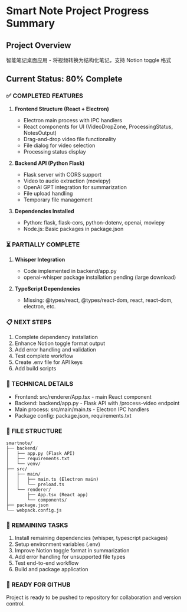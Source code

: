 # Smart Note Project Progress Summary

## Project Overview
智能笔记桌面应用 - 将视频转换为结构化笔记，支持 Notion toggle 格式

## Current Status: 80% Complete

### ✅ COMPLETED FEATURES
1. **Frontend Structure (React + Electron)**
   - Electron main process with IPC handlers
   - React components for UI (VideoDropZone, ProcessingStatus, NotesOutput)
   - Drag-and-drop video file functionality
   - File dialog for video selection
   - Processing status display

2. **Backend API (Python Flask)**
   - Flask server with CORS support
   - Video to audio extraction (moviepy)
   - OpenAI GPT integration for summarization
   - File upload handling
   - Temporary file management

3. **Dependencies Installed**
   - Python: flask, flask-cors, python-dotenv, openai, moviepy
   - Node.js: Basic packages in package.json

### ⏳ PARTIALLY COMPLETE
1. **Whisper Integration**
   - Code implemented in backend/app.py
   - openai-whisper package installation pending (large download)

2. **TypeScript Dependencies**
   - Missing: @types/react, @types/react-dom, react, react-dom, electron, etc.

### 📋 NEXT STEPS
1. Complete dependency installation
2. Enhance Notion toggle format output
3. Add error handling and validation
4. Test complete workflow
5. Create .env file for API keys
6. Add build scripts

### 🔧 TECHNICAL DETAILS
- Frontend: src/renderer/App.tsx - main React component
- Backend: backend/app.py - Flask API with /process-video endpoint
- Main process: src/main/main.ts - Electron IPC handlers
- Package config: package.json, requirements.txt

### 📁 FILE STRUCTURE
```
smartnote/
├── backend/
│   ├── app.py (Flask API)
│   ├── requirements.txt
│   └── venv/
├── src/
│   ├── main/
│   │   ├── main.ts (Electron main)
│   │   └── preload.ts
│   └── renderer/
│       ├── App.tsx (React app)
│       └── components/
├── package.json
└── webpack.config.js
```

### 🎯 REMAINING TASKS
1. Install remaining dependencies (whisper, typescript packages)
2. Setup environment variables (.env)
3. Improve Notion toggle format in summarization
4. Add error handling for unsupported file types
5. Test end-to-end workflow
6. Build and package application

### 🚀 READY FOR GITHUB
Project is ready to be pushed to repository for collaboration and version control.